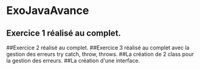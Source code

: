 # ExoJavaAvance
## Exercice 1 réalisé au complet.
##Exercice 2  réalisé au complet.
##Exercice 3 réalisé au complet avec la gestion des erreurs try catch, throw, throws.
##La création de 2 class pour la gestion des erreurs.
##La création d'une interface.